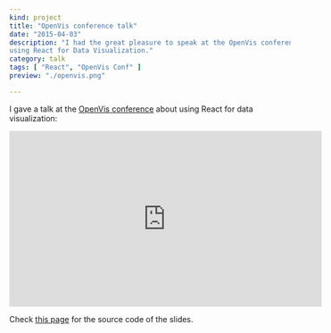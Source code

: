 ```yaml
---
kind: project
title: "OpenVis conference talk"
date: "2015-04-03"
description: "I had the great pleasure to speak at the OpenVis conference about 
using React for Data Visualization."
category: talk
tags: [ "React", "OpenVis Conf" ]
preview: "./openvis.png"

---
```

I gave a talk at the <a href="https://openvisconf.com/2015/" target="_blank" rel="noopener">OpenVis conference</a> about 
using React for data visualization: 

<div style="text-align: center">
<iframe width="560" height="315" src="https://www.youtube.com/embed/dcLrbiHIX5M?rel=0" frameborder="0" allow="autoplay; encrypted-media" allowfullscreen></iframe>
</div>

Check <a href="https://github.com/ilyabo/openvis-react" target="_blank" rel="noopener">this page</a> for the source code of the slides.

